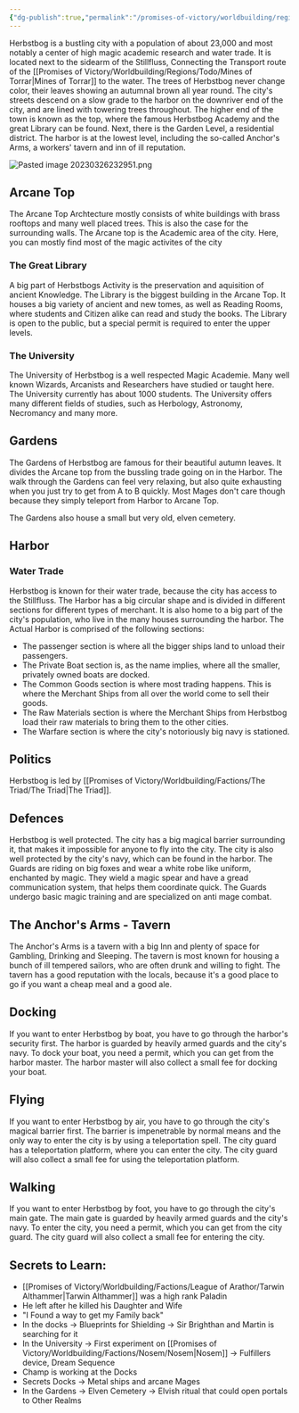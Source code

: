 ```yaml
---
{"dg-publish":true,"permalink":"/promises-of-victory/worldbuilding/regions/herbstbog/herbstbog/","title":"Herbstbog","noteIcon":"Settlement","created":"","updated":""}
---
```



Herbstbog is a bustling city with a population of about 23,000 and most notably a center of high magic academic research and water trade.
It is located next to the sidearm of the Stillfluss, Connecting the Transport route of the [[Promises of Victory/Worldbuilding/Regions/Todo/Mines of Torrar\|Mines of Torrar]] to the water.
The trees of Herbstbog never change color, their leaves showing an autumnal brown all year round.
The city's streets descend on a slow grade to the harbor on the downriver end of the city, and are lined with towering trees throughout.
The higher end of the town is known as the top, where the famous Herbstbog Academy and the great Library can be found.
Next, there is the Garden Level, a residential district.
The harbor is at the lowest level, including the so-called Anchor's Arms, a workers' tavern and inn of ill reputation.

![Pasted image 20230326232951.png](/img/user/resources/Pictures/Pasted%20image%2020230326232951.png)

## Arcane Top

The Arcane Top Archtecture mostly consists of white buildings with brass rooftops and many well placed trees. This is also the case for the surrounding walls.
The Arcane top is the Academic area of the city. Here, you can mostly find most of the magic activites of the city

### The Great Library

A big part of Herbstbogs Activity is the preservation and aquisition of ancient Knowledge.
The Library is the biggest building in the Arcane Top. It houses a big variety of ancient and new tomes, as well as Reading Rooms, where students and Citizen alike can read and study the books.
The Library is open to the public, but a special permit is required to enter the upper levels.

### The University

The University of Herbstbog is a well respected Magic Academie.
Many well known Wizards, Arcanists and Researchers have studied or taught here.
The University currently has about 1000 students.
The University offers many different fields of studies, such as Herbology, Astronomy, Necromancy and many more.

## Gardens

The Gardens of Herbstbog are famous for their beautiful autumn leaves.
It divides the Arcane top from the bussling trade going on in the Harbor.
The walk through the Gardens can feel very relaxing, but also quite exhausting when you just try to get from A to B quickly.
Most Mages don't care though because they simply teleport from Harbor to Arcane Top.

The Gardens also house a small but very old, elven cemetery.

## Harbor

### Water Trade

Herbstbog is known for their water trade, because the city has access to the Stillfluss.
The Harbor has a big circular shape and is divided in different sections for different types of merchant.
It is also home to a big part of the city's population, who live in the many houses surrounding the harbor.
The Actual Harbor is comprised of the following sections:

- The passenger section is where all the bigger ships land to unload their passengers.
- The Private Boat section is, as the name implies, where all the smaller, privately owned boats are docked.
- The Common Goods section is where most trading happens. This is where the Merchant Ships from all over the world come to sell their goods.
- The Raw Materials section is where the Merchant Ships from Herbstbog load their raw materials to bring them to the other cities.
- The Warfare section is where the city's notoriously big navy is stationed.

## Politics
Herbstbog is led by [[Promises of Victory/Worldbuilding/Factions/The Triad/The Triad\|The Triad]].

## Defences

Herbstbog is well protected. The city has a big magical barrier surrounding it, that makes it impossible for anyone to fly into the city.
The city is also well protected by the city's navy, which can be found in the harbor.
The Guards are riding on big foxes and wear a white robe like uniform, enchanted by magic.
They wield a magic spear and have a gread communication system, that helps them coordinate quick.
The Guards undergo basic magic training and are specialized on anti mage combat.

## The Anchor's Arms - Tavern

The Anchor's Arms is a tavern with a big Inn and plenty of space for Gambling, Drinking and Sleeping.
The tavern is most known for housing a bunch of ill tempered sailors, who are often drunk and willing to fight.
The tavern has a good reputation with the locals, because it's a good place to go if you want a cheap meal and a good ale.

## Docking

If you want to enter Herbstbog by boat, you have to go through the harbor's security first.
The harbor is guarded by heavily armed guards and the city's navy.
To dock your boat, you need a permit, which you can get from the harbor master.
The harbor master will also collect a small fee for docking your boat.

## Flying

If you want to enter Herbstbog by air, you have to go through the city's magical barrier first.
The barrier is impenetrable by normal means and the only way to enter the city is by using a teleportation spell.
The city guard has a teleportation platform, where you can enter the city.
The city guard will also collect a small fee for using the teleportation platform.

## Walking

If you want to enter Herbstbog by foot, you have to go through the city's main gate.
The main gate is guarded by heavily armed guards and the city's navy.
To enter the city, you need a permit, which you can get from the city guard.
The city guard will also collect a small fee for entering the city.

## Secrets to Learn:

- [[Promises of Victory/Worldbuilding/Factions/League of Arathor/Tarwin Althammer\|Tarwin Althammer]] was a high rank Paladin
- He left after he killed his Daughter and Wife
- "I Found a way to get my Family back"
- In the docks -> Blueprints for Shielding -> Sir Brighthan and Martin is searching for it
- In the University -> First experiment on [[Promises of Victory/Worldbuilding/Factions/Nosem/Nosem\|Nosem]] -> Fulfillers device, Dream Sequence
- Champ is working at the Docks
- Secrets Docks -> Metal ships and arcane Mages
 - In the Gardens -> Elven Cemetery -> Elvish ritual that could open portals to Other Realms



